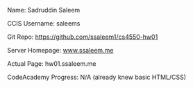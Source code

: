 Name: Sadruddin Saleem

CCIS Username: saleems

Git Repo: https://github.com/ssaleem1/cs4550-hw01

Server Homepage: www.ssaleem.me

Actual Page: hw01.ssaleem.me

CodeAcademy Progress: N/A (already knew basic HTML/CSS)